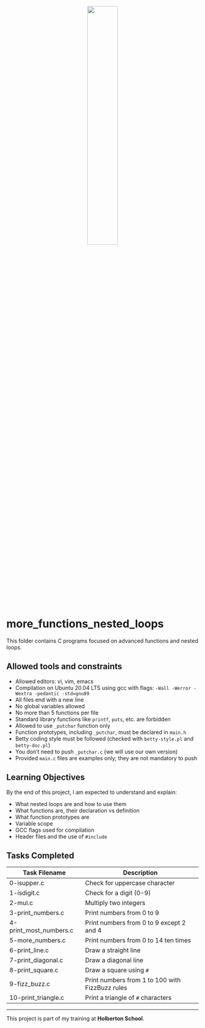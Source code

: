 <p align="center">
   <img src="https://github.com/user-attachments/assets/7d564981-cb81-43e7-819a-25ffcfc5bd72" width="40%" height="40%"/>
</p>

# more_functions_nested_loops

This folder contains C programs focused on advanced functions and nested loops.

## Allowed tools and constraints

- Allowed editors: vi, vim, emacs  
- Compilation on Ubuntu 20.04 LTS using gcc with flags: `-Wall -Werror -Wextra -pedantic -std=gnu89`  
- All files end with a new line  
- No global variables allowed  
- No more than 5 functions per file  
- Standard library functions like `printf`, `puts`, etc. are forbidden  
- Allowed to use `_putchar` function only  
- Function prototypes, including `_putchar`, must be declared in `main.h`  
- Betty coding style must be followed (checked with `betty-style.pl` and `betty-doc.pl`)  
- You don’t need to push `_putchar.c` (we will use our own version)  
- Provided `main.c` files are examples only; they are not mandatory to push  

## Learning Objectives

By the end of this project, I am expected to understand and explain:

- What nested loops are and how to use them  
- What functions are, their declaration vs definition  
- What function prototypes are  
- Variable scope  
- GCC flags used for compilation  
- Header files and the use of `#include`  

## Tasks Completed

| Task Filename           | Description                           |
|-------------------------|-------------------------------------|
| 0-isupper.c             | Check for uppercase character       |
| 1-isdigit.c             | Check for a digit (0-9)              |
| 2-mul.c                 | Multiply two integers                |
| 3-print_numbers.c       | Print numbers from 0 to 9            |
| 4-print_most_numbers.c  | Print numbers from 0 to 9 except 2 and 4 |
| 5-more_numbers.c        | Print numbers from 0 to 14 ten times |
| 6-print_line.c          | Draw a straight line                 |
| 7-print_diagonal.c      | Draw a diagonal line                 |
| 8-print_square.c        | Draw a square using `#`              |
| 9-fizz_buzz.c           | Print numbers from 1 to 100 with FizzBuzz rules |
| 10-print_triangle.c     | Print a triangle of `#` characters   |

---

This project is part of my training at **Holberton School**.
